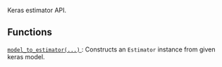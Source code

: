 Keras estimator API.

## Functions
[ `model_to_estimator(...)` ](https://tensorflow.google.cn/api_docs/python/tf/keras/estimator/model_to_estimator): Constructs an  `Estimator`  instance from given keras model.

